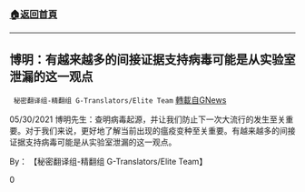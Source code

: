 ###  [:house:返回首頁](https://github.com/ourhimalayas/txt)
---

## 博明：有越来越多的间接证据支持病毒可能是从实验室泄漏的这一观点
` 秘密翻译组-精翻组 G-Translators/Elite Team` [轉載自GNews](https://gnews.org/zh-hans/1293926/)

05/30/2021 博明先生：查明病毒起源，并让我们防止下一次大流行的发生至关重要。对于我们来说，更好地了解当前出现的瘟疫变种至关重要。有越来越多的间接证据支持病毒可能是从实验室泄漏的这一观点。

By： 【秘密翻译组-精翻组 G-Translators/Elite Team】

0
